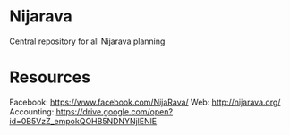 # Nijarava
Central repository for all Nijarava planning

# Resources

Facebook:   https://www.facebook.com/NijaRava/
Web:        http://nijarava.org/
Accounting: https://drive.google.com/open?id=0B5VzZ_empokQOHB5NDNYNjlENlE

